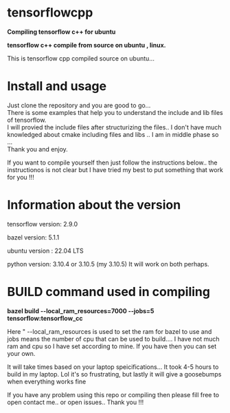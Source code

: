 # tensorflowcpp

<b>Compiling tensorflow c++ for ubuntu</b>

<b>tensorflow c++ compile from source on ubuntu , linux.</b>

This is tensorflow cpp compiled source on ubuntu...

# Install and usage 

Just clone the repository and you are good to go... <br>
There is some examples that help you to understand the include and lib files of tensorflow. <br>
I will provied the include files after structurizing the files.. I don't have 
much knowledged about cmake including files and libs .. I am in middle phase so ... <br>Thank you and enjoy.

If you want to compile yourself then just follow the instructions below..
the instructionos is not clear but I have tried my best to put something that work for you !!!

# Information about the version 

tensorflow version: 2.9.0

bazel version: 5.1.1

ubuntu version : 22.04 LTS

python version: 3.10.4 or 3.10.5 (my 3.10.5) It will work on both perhaps.

# BUILD command used in compiling 
 <b>bazel build --local_ram_resources=7000 --jobs=5 tensorflow:tensorflow_cc</b>

Here " --local_ram_resources is used to set the ram for bazel to use and jobs means the number of cpu that can be used to build....
I have not much ram and cpu so I have set according to mine. If you have then you can set your own.

It will take times based on your laptop speicifications... It took 4-5 hours to build in my laptop. Lol it's so frustrating, but lastly it will 
give a goosebumps when everything works fine 


If you have any problem using this repo or compiling then please fill free to open contact me.. or open issues.. Thank you !!!
